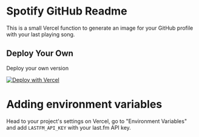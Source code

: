 # Spotify GitHub Readme

This is a small Vercel function to generate an image for your GitHub profile with your last playing song.

## Deploy Your Own

Deploy your own version

[![Deploy with Vercel](https://vercel.com/button)](https://vercel.com/import/project?template=https://github.com/webmail/readme-spotify)

# Adding environment variables

Head to your project's settings on Vercel, go to "Environment Variables" and add `LASTFM_API_KEY` with your last.fm API key.
